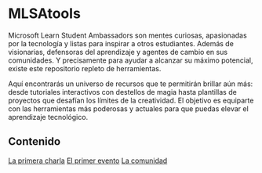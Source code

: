 # MLSAtools

Microsoft Learn Student Ambassadors son mentes curiosas, apasionadas por la tecnología y listas para inspirar a otros estudiantes. Además de visionarias, defensoras del aprendizaje y agentes de cambio en sus comunidades. Y precisamente para ayudar a alcanzar su máximo potencial, existe este repositorio repleto de herramientas.

Aquí encontrarás un universo de recursos que te permitirán brillar aún más: desde tutoriales interactivos con destellos de magia hasta plantillas de proyectos que desafían los límites de la creatividad. El objetivo es equiparte con las herramientas más poderosas y actuales para que puedas elevar el aprendizaje tecnológico.

## Contenido
[La primera charla](laprimeracharla.md)
[El primer evento](elprimerevento.md)
[La comunidad](lacomunidad.md)

